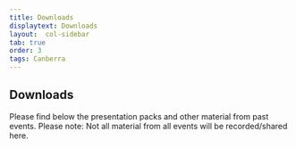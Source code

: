 ```yaml
---
title: Downloads
displaytext: Downloads
layout:  col-sidebar
tab: true
order: 3
tags: Canberra
---
```



## Downloads
Please find below the presentation packs and other material from past events. Please note: Not all material from all events will be recorded/shared here.
